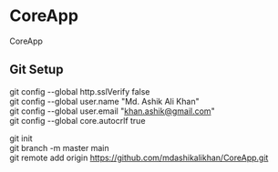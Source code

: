 # CoreApp
CoreApp

## Git Setup

git config --global http.sslVerify false<br/>
git config --global user.name "Md. Ashik Ali Khan"<br/>
git config --global user.email "khan.ashik@gmail.com"<br/>
git config --global core.autocrlf true<br/>

git init<br/>
git branch -m master main<br/>
git remote add origin https://github.com/mdashikalikhan/CoreApp.git <br/>
